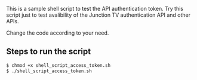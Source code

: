 This is a sample shell script to test the API authentication token. Try this script just to test avalibility of the Junction TV authentication
API and other APIs.

Change the code according to your need.

## Steps to run the script

```bash 
$ chmod +x shell_script_access_token.sh
$ ./shell_script_access_token.sh 
```
